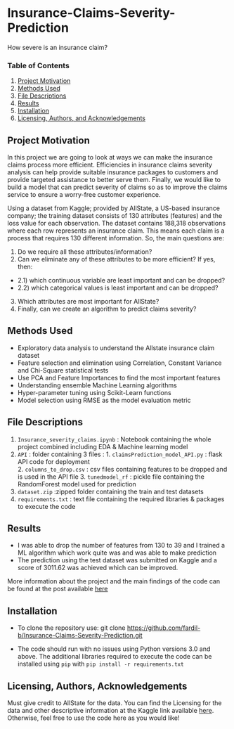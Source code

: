 # Insurance-Claims-Severity-Prediction
How severe is an insurance claim?


### Table of Contents

1.  [Project Motivation](#motivation)
2.  [Methods Used](#method)
3. [File Descriptions](#files)
4. [Results](#results)
2. [Installation](#installation)
5. [Licensing, Authors, and Acknowledgements](#licensing)

## Project Motivation<a name="motivation"></a>

In this project we are going to look at ways we can make the insurance claims process more efficient. Efficiencies in insurance claims severity analysis can help provide suitable insurance packages to customers and provide targeted assistance to better serve them. Finally, we would like to build a model that can predict severity of claims so as to improve the claims service to ensure a worry-free customer experience.

Using a dataset from Kaggle; provided by AllState, a US-based insurance company; the training dataset consists of 130 attributes (features) and the loss value for each observation. The dataset contains 188,318 observations where each row represents an insurance claim. This means each claim is a process that requires 130 different information. So, the main questions are:

1) Do we require all these attributes/information?
2) Can we eliminate any of these attributes to be more efficient?
  If yes, then:
  - 2.1) which continuous variable are least important and can be dropped?
  - 2.2) which categorical values is least important and can be dropped?
3) Which attributes are most important for AllState?
4) Finally, can we create an algorithm to predict claims severity?

## Methods Used <a name="method"></a>
- Exploratory data analysis to understand the Allstate insurance claim dataset
- Feature selection and elimination using Correlation, Constant Variance and Chi-Square statistical tests
- Use PCA and Feature Importances to find the most important features
- Understanding ensemble Machine Learning algorithms 
- Hyper-parameter tuning using Scikit-Learn functions
- Model selection using RMSE as the model evaluation metric

## File Descriptions <a name="files"></a>
1. `Insurance_severity_claims.ipynb` : Notebook containing the whole project combined including EDA & Machine learning model
2. `API` : folder containing 3 files : 
                   1. `claimsPrediction_model_API.py` : flask API code for deployment       
                   2. `columns_to_drop.csv`  : csv files containing features to be dropped and is used in the API file
                   3. `tunedmodel_rf` : pickle file containing the RandomForest model used for prediction
3. `dataset.zip` :zipped folder containing the train and test datasets
4. `requirements.txt` : text file containing the required  libraries & packages to execute the code


## Results<a name="results"></a>
- I was able to drop the number of features from 130 to 39 and I trained a ML algorithm which work quite was and was able to make prediction
- The prediction using the test dataset was submitted on Kaggle and a score of 3011.62 was achieved which can be improved.

More information about the project and the main findings of the code can be found at the post available [here](https://fbhugaloo.medium.com/predicting-claims-severity-a-machine-learning-approach-e6744760d04c)

## Installation <a name="installation"></a>
- To clone the repository use: git clone https://github.com/fardil-b/Insurance-Claims-Severity-Prediction.git

- The code should run with no issues using Python versions 3.0 and above. The additional libraries required to execute the code can be installed using `pip` with `pip install -r requirements.txt`


## Licensing, Authors, Acknowledgements<a name="licensing"></a>
Must give credit to AllState for the data.  You can find the Licensing for the data and other descriptive information at the Kaggle link available [here](https://www.kaggle.com/c/allstate-claims-severity/data). Otherwise, feel free to use the code here as you would like! 
